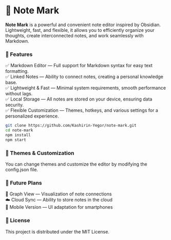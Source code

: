 # 📝 Note Mark
<b>Note Mark</b> is a powerful and convenient note editor inspired by Obsidian. Lightweight, fast, and flexible, it allows you to efficiently organize your thoughts, create interconnected notes, and work seamlessly with Markdown.

### 🚀 Features
✅ Markdown Editor — Full support for Markdown syntax for easy text formatting.<br>
✅ Linked Notes — Ability to connect notes, creating a personal knowledge base.<br>
✅ Lightweight & Fast — Minimal system requirements, smooth performance without lags.<br>
✅ Local Storage — All notes are stored on your device, ensuring data security.<br>
✅ Flexible Customization — Themes, hotkeys, and various settings for a personalized experience.<br>

```sh
git clone https://github.com/Kashirin-Yegor/note-mark.git
cd note-mark
npm install
npm start
```

### 🎨 Themes & Customization
You can change themes and customize the editor by modifying the config.json file.

### 📌 Future Plans
🔗 Graph View — Visualization of note connections<br>
☁️ Cloud Sync — Ability to store notes in the cloud<br>
📱 Mobile Version — UI adaptation for smartphones<br>
### 📜 License
This project is distributed under the MIT License.
